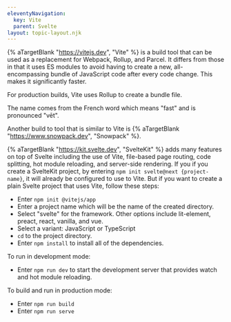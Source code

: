 ```yaml
---
eleventyNavigation:
  key: Vite
  parent: Svelte
layout: topic-layout.njk
---
```


{% aTargetBlank "https://vitejs.dev", "Vite" %} is a build tool
that can be used as a replacement for Webpack, Rollup, and Parcel.
It differs from those in that it uses ES modules to avoid
having to create a new, all-encompassing bundle of JavaScript code
after every code change.
This makes it significantly faster.

For production builds, Vite uses Rollup to create a bundle file.

The name comes from the French word which means "fast"
and is pronounced "vēt".

Another build to tool that is similar to Vite is
{% aTargetBlank "https://www.snowpack.dev", "Snowpack" %}.

{% aTargetBlank "https://kit.svelte.dev", "SvelteKit" %}
adds many features on top of Svelte including
the use of Vite, file-based page routing, code splitting,
hot module reloading, and server-side rendering.
If you if you create a SvelteKit project,
by entering `npm init svelte@next {project-name}`,
it will already be configured to use to Vite.
But if you want to create a plain Svelte project that uses Vite,
follow these steps:

- Enter `npm init @vitejs/app`
- Enter a project name which will be the name of the created directory.
- Select "svelte" for the framework.
  Other options include lit-element, preact, react, vanilla, and vue.
- Select a variant: JavaScript or TypeScript
- `cd` to the project directory.
- Enter `npm install` to install all of the dependencies.

To run in development mode:

- Enter `npm run dev` to start the development server
  that provides watch and hot module reloading.

To build and run in production mode:

- Enter `npm run build`
- Enter `npm run serve`
